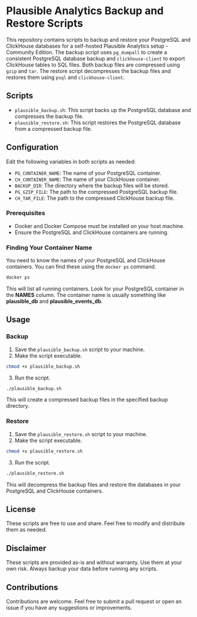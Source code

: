 # Plausible Analytics Backup and Restore Scripts

This repository contains scripts to backup and restore your PostgreSQL and ClickHouse databases for a self-hosted Plausible Analytics setup - Community Edition. The backup script uses `pg_dumpall` to create a consistent PostgreSQL database backup and `clickhouse-client` to export ClickHouse tables to SQL files. Both backup files are compressed using `gzip` and `tar`. The restore script decompresses the backup files and restores them using `psql` and `clickhouse-client`.

## Scripts

- `plausible_backup.sh`: This script backs up the PostgreSQL database and compresses the backup file.
- `plausible_restore.sh`: This script restores the PostgreSQL database from a compressed backup file.

## Configuration

Edit the following variables in both scripts as needed:

- `PG_CONTAINER_NAME`: The name of your PostgreSQL container.
- `CH_CONTAINER_NAME`: The name of your ClickHouse container.
- `BACKUP_DIR`: The directory where the backup files will be stored.
- `PG_GZIP_FILE`: The path to the compressed PostgreSQL backup file.
- `CH_TAR_FILE`: The path to the compressed ClickHouse backup file.

### Prerequisites

- Docker and Docker Compose must be installed on your host machine.
- Ensure the PostgreSQL and ClickHouse containers are running.

### Finding Your Container Name

You need to know the names of your PostgreSQL and ClickHouse containers. You can find these using the `docker ps` command.
```sh
docker ps
```

This will list all running containers. Look for your PostgreSQL container in the **NAMES** column. The container name is usually something like **plausible_db** and **plausible_events_db**.

## Usage

### Backup

1. Save the `plausible_backup.sh` script to your machine.
2. Make the script executable.

```sh
chmod +x plausible_backup.sh
```

3. Run the script.

```sh
./plausible_backup.sh
```

This will create a compressed backup files in the specified backup directory.

### Restore

1. Save the `plausible_restore.sh` script to your machine.
2. Make the script executable.

```sh
chmod +x plausible_restore.sh
```

3. Run the script.

```sh
./plausible_restore.sh
```

This will decompress the backup files and restore the databases in your PostgreSQL and ClickHouse containers.
## License

These scripts are free to use and share. Feel free to modify and distribute them as needed.

## Disclaimer

These scripts are provided as-is and without warranty. Use them at your own risk. Always backup your data before running any scripts.

## Contributions

Contributions are welcome. Feel free to submit a pull request or open an issue if you have any suggestions or improvements.